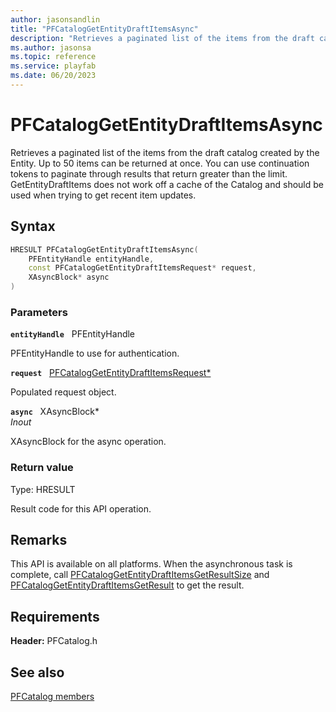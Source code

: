 ```yaml
---
author: jasonsandlin
title: "PFCatalogGetEntityDraftItemsAsync"
description: "Retrieves a paginated list of the items from the draft catalog created by the Entity. Up to 50 items can be returned at once. You can use continuation tokens to paginate through results that return greater than the limit. GetEntityDraftItems does not work off a cache of the Catalog and should be used when trying to get recent item updates."
ms.author: jasonsa
ms.topic: reference
ms.service: playfab
ms.date: 06/20/2023
---
```


# PFCatalogGetEntityDraftItemsAsync  

Retrieves a paginated list of the items from the draft catalog created by the Entity. Up to 50 items can be returned at once. You can use continuation tokens to paginate through results that return greater than the limit. GetEntityDraftItems does not work off a cache of the Catalog and should be used when trying to get recent item updates.  

## Syntax  
  
```cpp
HRESULT PFCatalogGetEntityDraftItemsAsync(  
    PFEntityHandle entityHandle,  
    const PFCatalogGetEntityDraftItemsRequest* request,  
    XAsyncBlock* async  
)  
```  
  
### Parameters  
  
**`entityHandle`** &nbsp; PFEntityHandle  
  
PFEntityHandle to use for authentication.  
  
**`request`** &nbsp; [PFCatalogGetEntityDraftItemsRequest*](../../pfcatalogtypes/structs/pfcataloggetentitydraftitemsrequest.md)  
  
Populated request object.  
  
**`async`** &nbsp; XAsyncBlock*  
*_Inout_*  
  
XAsyncBlock for the async operation.  
  
  
### Return value
Type: HRESULT
  
Result code for this API operation.
  
## Remarks  
  
This API is available on all platforms. When the asynchronous task is complete, call [PFCatalogGetEntityDraftItemsGetResultSize](pfcataloggetentitydraftitemsgetresultsize.md) and [PFCatalogGetEntityDraftItemsGetResult](pfcataloggetentitydraftitemsgetresult.md) to get the result.
  
## Requirements  
  
**Header:** PFCatalog.h
  
## See also  
[PFCatalog members](../pfcatalog_members.md)  

  
  
